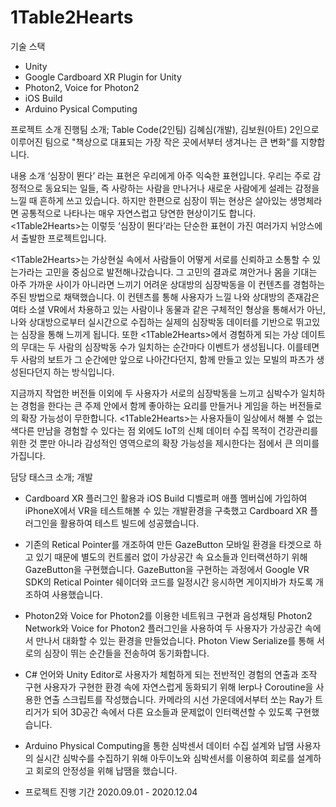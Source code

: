 # 1Table2Hearts

기술 스택
- Unity
- Google Cardboard XR Plugin for Unity
- Photon2, Voice for Photon2
- iOS Build
- Arduino Pysical Computing


프로젝트 소개
진행팀 소개; Table Code(2인팀)
김혜심(개발), 김보원(아트) 2인으로 이루어진 팀으로 "책상으로 대표되는 가장 작은 곳에서부터 생겨나는 큰 변화"를 지향합니다.

내용 소개
‘심장이 뛴다’ 라는 표현은 우리에게 아주 익숙한 표현입니다.
우리는 주로 감정적으로 동요되는 일들, 즉 사랑하는 사람을 만나거나 새로운 사람에게 설레는 감정을 느낄 때 흔하게 쓰고 있습니다.
하지만 한편으로 심장이 뛰는 현상은 살아있는 생명체라면 공통적으로 나타나는 매우 자연스럽고 당연한 현상이기도 합니다. 
<1Table2Hearts>는 이렇듯 ‘심장이 뛴다’라는 단순한 표현이 가진 여러가지 뉘앙스에서 출발한 프로젝트입니다.

<1Table2Hearts>는 가상현실 속에서 사람들이 어떻게 서로를 신뢰하고 소통할 수 있는가라는 고민을 중심으로 발전해나갔습니다.
그 고민의 결과로 껴안거나 몸을 기대는 아주 가까운 사이가 아니라면 느끼기 어려운 상대방의 심장박동을 이 컨텐츠를 경험하는 주된 방법으로 채택했습니다.
이 컨텐츠를 통해 사용자가 느낄 나와 상대방의 존재감은 여타 소셜 VR에서 차용하고 있는 사람이나 동물과 같은 구체적인 형상을 통해서가 아닌,
나와 상대방으로부터 실시간으로 수집하는 실제의 심장박동 데이터를 기반으로 뛰고있는 심장을 통해 느끼게 됩니다.
또한 <1Table2Hearts>에서 경험하게 되는 가상 데이트의 무대는 두 사람의 심장박동 수가 일치하는 순간마다 이벤트가 생성됩니다.
이를테면 두 사람의 보트가 그 순간에만 앞으로 나아간다던지, 함께 만들고 있는 모빌의 파츠가 생성된다던지 하는 방식입니다.

지금까지 작업한 버전들 이외에 두 사용자가 서로의 심장박동을 느끼고 심박수가 일치하는 경험을 한다는 큰 주제 안에서
함께 좋아하는 요리를 만들거나 게임을 하는 버전들로의 확장 가능성이 무한합니다.
<1Table2Hearts>는 사용자들이 일상에서 해볼 수 없는 색다른 만남을 경험할 수 있다는 점 외에도
IoT의 신체 데이터 수집 목적이 건강관리를 위한 것 뿐만 아니라 감성적인 영역으로의 확장 가능성을 제시한다는 점에서 큰 의미를 가집니다.

담당 태스크 소개; 개발
- Cardboard XR 플러그인 활용과 iOS Build
디벨로퍼 애플 멤버십에 가입하여 iPhoneX에서 VR을 테스트해볼 수 있는 개발환경을 구축했고 Cardboard XR 플러그인을 활용하여 테스트 빌드에 성공했습니다.
- 기존의 Retical Pointer를 개조하여 만든 GazeButton
모바일 환경을 타겟으로 하고 있기 때문에 별도의 컨트롤러 없이 가상공간 속 요소들과 인터랙션하기 위해 GazeButton을 구현했습니다.
GazeButton을 구현하는 과정에서 Google VR SDK의 Retical Pointer 쉐이더와 코드를 일정시간 응시하면 게이지바가 차도록 개조하여 사용했습니다.
- Photon2와 Voice for Photon2를 이용한 네트워크 구현과 음성채팅
Photon2 Network와 Voice for Photon2 플러그인을 사용하여 두 사용자가 가상공간 속에서 만나서 대화할 수 있는 환경을 만들었습니다.
Photon View Serialize를 통해 서로의 심장이 뛰는 순간들을 전송하여 동기화합니다.
- C# 언어와 Unity Editor로 사용자가 체험하게 되는 전반적인 경험의 연출과 조작 구현
사용자가 구현한 환경 속에 자연스럽게 동화되기 위해 lerp나 Coroutine을 사용한 연출 스크립트를 작성했습니다.
카메라의 시선 가운데에서부터 쏘는 Ray가 트리거가 되어 3D공간 속에서 다른 요소들과 문제없이 인터랙션할 수 있도록 구현했습니다.
- Arduino Physical Computing을 통한 심박센서 데이터 수집 설계와 납땜
사용자의 실시간 심박수를 수집하기 위해 아두이노와 심박센서를 이용하여 회로를 설계하고 회로의 안정성을 위해 납땜을 했습니다.

- 프로젝트 진행 기간
2020.09.01 - 2020.12.04
